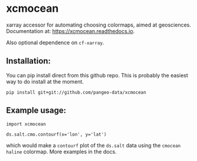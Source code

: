 # xcmocean
xarray accessor for automating choosing colormaps, aimed at geosciences. Documentation at: https://xcmocean.readthedocs.io.

Also optional dependence on `cf-xarray`.

## Installation:

You can pip install direct from this github repo. This is probably the easiest way to do install at the moment.
```
pip install git+git://github.com/pangeo-data/xcmocean
```

## Example usage:

```
import xcmocean

ds.salt.cmo.contourf(x='lon', y='lat')
```

which would make a `contourf` plot of the `ds.salt` data using the `cmocean` `haline` colormap. More examples in the docs.

